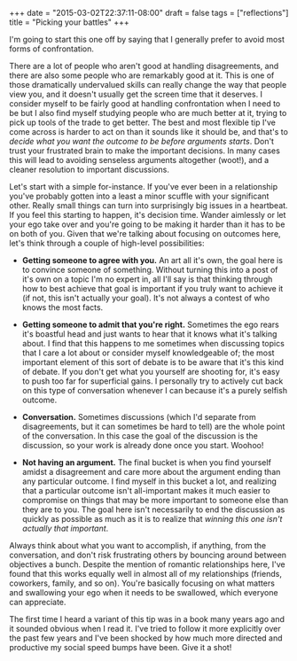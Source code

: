 +++
date = "2015-03-02T22:37:11-08:00"
draft = false
tags = ["reflections"]
title = "Picking your battles"
+++

I'm going to start this one off by saying that I generally prefer to avoid most forms of confrontation.

There are a lot of people who aren't good at handling disagreements, and there are also some people who are remarkably good at it. This is one of those dramatically undervalued skills can really change the way that people view you, and it doesn't usually get the screen time that it deserves. I consider myself to be fairly good at handling confrontation when I need to be but I also find myself studying people who are much better at it, trying to pick up tools of the trade to get better. The best and most flexible tip I've come across is harder to act on than it sounds like it should be, and that's to *decide what you want the outcome to be before arguments starts*. Don't trust your frustrated brain to make the important decisions. In many cases this will lead to avoiding senseless arguments altogether (woot!), and a cleaner resolution to important discussions.

Let's start with a simple for-instance. If you've ever been in a relationship you've probably gotten into a least a minor scuffle with your significant other. Really small things can turn into surprisingly big issues in a heartbeat. If you feel this starting to happen, it's decision time. Wander aimlessly or let your ego take over and you're going to be making it harder than it has to be on both of you. Given that we're talking about focusing on outcomes here, let's think through a couple of high-level possibilities:

 - **Getting someone to agree with you.** An art all it's own, the goal here is to convince someone of something. Without turning this into a post of it's own on a topic I'm no expert in, all I'll say is that thinking through how to best achieve that goal is important if you truly want to achieve it (if not, this isn't actually your goal). It's not always a contest of who knows the most facts. 

 - **Getting someone to admit that you're right.** Sometimes the ego rears it's boastful head and just wants to hear that it knows what it's talking about. I find that this happens to me sometimes when discussing topics that I care a lot about or consider myself knowledgeable of; the most important element of this sort of debate is to be aware that it's this kind of debate. If you don't get what you yourself are shooting for, it's easy to push too far for superficial gains. I personally try to actively cut back on this type of conversation whenever I can because it's a purely selfish outcome.

 - **Conversation.** Sometimes discussions (which I'd separate from disagreements, but it can sometimes be hard to tell) are the whole point of the conversation. In this case the goal of the discussion is the discussion, so your work is already done once you start. Woohoo!

 - **Not having an argument.** The final bucket is when you find yourself amidst a disagreement and care more about the argument ending than any particular outcome. I find myself in this bucket a lot, and realizing that a particular outcome isn't all-important makes it much easier to compromise on things that may be more important to someone else than they are to you. The goal here isn't necessarily to end the discussion as quickly as possible as much as it is to realize that _winning this one isn't actually that important_.

 Always think about what you want to accomplish, if anything, from the conversation, and don't risk frustrating others by bouncing around between objectives a bunch. Despite the mention of romantic relationships here, I've found that this works equally well in almost all of my relationships (friends, coworkers, family, and so on). You're basically focusing on what matters and swallowing your ego when it needs to be swallowed, which everyone can appreciate.

The first time I heard a variant of this tip was in a book many years ago and it sounded obvious when I read it. I've tried to follow it more explicitly over the past few years and I've been shocked by how much more directed and productive my social speed bumps have been. Give it a shot!